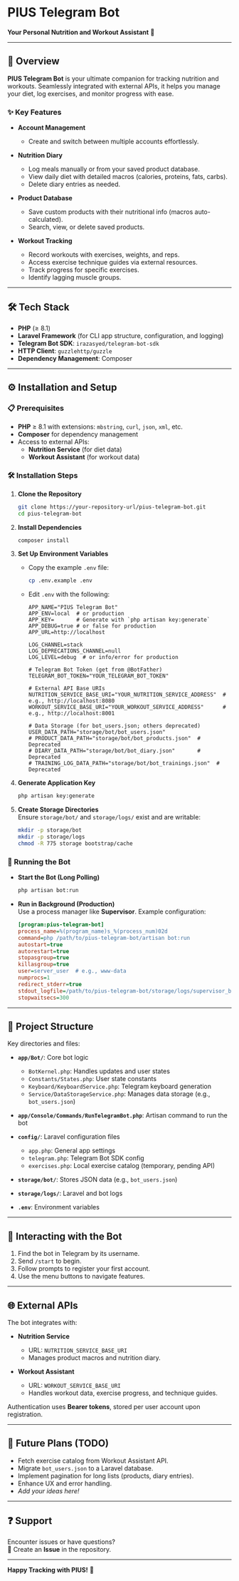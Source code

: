 # PIUS Telegram Bot

**Your Personal Nutrition and Workout Assistant** 🤖

---

## 🚀 Overview

**PIUS Telegram Bot** is your ultimate companion for tracking nutrition and workouts. Seamlessly integrated with external APIs, it helps you manage your diet, log exercises, and monitor progress with ease.

### ✨ Key Features

- **Account Management**  
  - Create and switch between multiple accounts effortlessly.
  
- **Nutrition Diary**  
  - Log meals manually or from your saved product database.  
  - View daily diet with detailed macros (calories, proteins, fats, carbs).  
  - Delete diary entries as needed.

- **Product Database**  
  - Save custom products with their nutritional info (macros auto-calculated).  
  - Search, view, or delete saved products.

- **Workout Tracking**  
  - Record workouts with exercises, weights, and reps.  
  - Access exercise technique guides via external resources.  
  - Track progress for specific exercises.  
  - Identify lagging muscle groups.

---

## 🛠️ Tech Stack

- **PHP** (≥ 8.1)  
- **Laravel Framework** (for CLI app structure, configuration, and logging)  
- **Telegram Bot SDK**: `irazasyed/telegram-bot-sdk`  
- **HTTP Client**: `guzzlehttp/guzzle`  
- **Dependency Management**: Composer  

---

## ⚙️ Installation and Setup

### 📋 Prerequisites

- **PHP** ≥ 8.1 with extensions: `mbstring`, `curl`, `json`, `xml`, etc.  
- **Composer** for dependency management  
- Access to external APIs:  
  - **Nutrition Service** (for diet data)  
  - **Workout Assistant** (for workout data)  

### 🛠️ Installation Steps

1. **Clone the Repository**  
   ```bash
   git clone https://your-repository-url/pius-telegram-bot.git
   cd pius-telegram-bot
   ```

2. **Install Dependencies**  
   ```bash
   composer install
   ```

3. **Set Up Environment Variables**  
   - Copy the example `.env` file:  
     ```bash
     cp .env.example .env
     ```
   - Edit `.env` with the following:  
     ```dotenv
     APP_NAME="PIUS Telegram Bot"
     APP_ENV=local  # or production
     APP_KEY=       # Generate with `php artisan key:generate`
     APP_DEBUG=true # or false for production
     APP_URL=http://localhost

     LOG_CHANNEL=stack
     LOG_DEPRECATIONS_CHANNEL=null
     LOG_LEVEL=debug  # or info/error for production

     # Telegram Bot Token (get from @BotFather)
     TELEGRAM_BOT_TOKEN="YOUR_TELEGRAM_BOT_TOKEN"

     # External API Base URIs
     NUTRITION_SERVICE_BASE_URI="YOUR_NUTRITION_SERVICE_ADDRESS"  # e.g., http://localhost:8080
     WORKOUT_SERVICE_BASE_URI="YOUR_WORKOUT_SERVICE_ADDRESS"      # e.g., http://localhost:8001

     # Data Storage (for bot_users.json; others deprecated)
     USER_DATA_PATH="storage/bot/bot_users.json"
     # PRODUCT_DATA_PATH="storage/bot/bot_products.json"  # Deprecated
     # DIARY_DATA_PATH="storage/bot/bot_diary.json"       # Deprecated
     # TRAINING_LOG_DATA_PATH="storage/bot/bot_trainings.json"  # Deprecated
     ```

4. **Generate Application Key**  
   ```bash
   php artisan key:generate
   ```

5. **Create Storage Directories**  
   Ensure `storage/bot/` and `storage/logs/` exist and are writable:  
   ```bash
   mkdir -p storage/bot
   mkdir -p storage/logs
   chmod -R 775 storage bootstrap/cache
   ```

### 🚀 Running the Bot

- **Start the Bot (Long Polling)**  
  ```bash
  php artisan bot:run
  ```

- **Run in Background (Production)**  
  Use a process manager like **Supervisor**. Example configuration:  
  ```ini
  [program:pius-telegram-bot]
  process_name=%(program_name)s_%(process_num)02d
  command=php /path/to/pius-telegram-bot/artisan bot:run
  autostart=true
  autorestart=true
  stopasgroup=true
  killasgroup=true
  user=server_user  # e.g., www-data
  numprocs=1
  redirect_stderr=true
  stdout_logfile=/path/to/pius-telegram-bot/storage/logs/supervisor_bot.log
  stopwaitsecs=300
  ```

---

## 📁 Project Structure

Key directories and files:

- **`app/Bot/`**: Core bot logic  
  - `BotKernel.php`: Handles updates and user states  
  - `Constants/States.php`: User state constants  
  - `Keyboard/KeyboardService.php`: Telegram keyboard generation  
  - `Service/DataStorageService.php`: Manages data storage (e.g., `bot_users.json`)  

- **`app/Console/Commands/RunTelegramBot.php`**: Artisan command to run the bot  
- **`config/`**: Laravel configuration files  
  - `app.php`: General app settings  
  - `telegram.php`: Telegram Bot SDK config  
  - `exercises.php`: Local exercise catalog (temporary, pending API)  

- **`storage/bot/`**: Stores JSON data (e.g., `bot_users.json`)  
- **`storage/logs/`**: Laravel and bot logs  
- **`.env`**: Environment variables  

---

## 🤝 Interacting with the Bot

1. Find the bot in Telegram by its username.  
2. Send `/start` to begin.  
3. Follow prompts to register your first account.  
4. Use the menu buttons to navigate features.  

---

## 🌐 External APIs

The bot integrates with:  

- **Nutrition Service**  
  - URL: `NUTRITION_SERVICE_BASE_URI`  
  - Manages product macros and nutrition diary.  

- **Workout Assistant**  
  - URL: `WORKOUT_SERVICE_BASE_URI`  
  - Handles workout data, exercise progress, and technique guides.  

Authentication uses **Bearer tokens**, stored per user account upon registration.

---

## 📝 Future Plans (TODO)

- Fetch exercise catalog from Workout Assistant API.  
- Migrate `bot_users.json` to a Laravel database.  
- Implement pagination for long lists (products, diary entries).  
- Enhance UX and error handling.  
- *Add your ideas here!*  

---

## ❓ Support

Encounter issues or have questions?  
📌 Create an **Issue** in the repository.  

---

**Happy Tracking with PIUS!** 💪